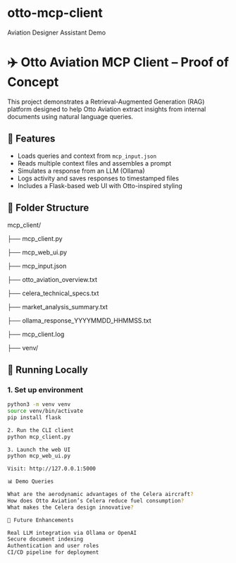 # otto-mcp-client
Aviation Designer Assistant Demo

# ✈️ Otto Aviation MCP Client – Proof of Concept

This project demonstrates a Retrieval-Augmented Generation (RAG) platform designed to help Otto Aviation extract insights from internal documents using natural language queries.

## 🚀 Features

- Loads queries and context from `mcp_input.json`
- Reads multiple context files and assembles a prompt
- Simulates a response from an LLM (Ollama)
- Logs activity and saves responses to timestamped files
- Includes a Flask-based web UI with Otto-inspired styling

## 🧱 Folder Structure
mcp_client/

├── mcp_client.py

├── mcp_web_ui.py

├── mcp_input.json

├── otto_aviation_overview.txt

├── celera_technical_specs.txt

├── market_analysis_summary.txt

├── ollama_response_YYYYMMDD_HHMMSS.txt

├── mcp_client.log

├── venv/


## 🧪 Running Locally

### 1. Set up environment
```bash
python3 -m venv venv
source venv/bin/activate
pip install flask

2. Run the CLI client
python mcp_client.py

3. Launch the web UI
python mcp_web_ui.py

Visit: http://127.0.0.1:5000

📊 Demo Queries

What are the aerodynamic advantages of the Celera aircraft?
How does Otto Aviation’s Celera reduce fuel consumption?
What makes the Celera design innovative?

🧠 Future Enhancements

Real LLM integration via Ollama or OpenAI
Secure document indexing
Authentication and user roles
CI/CD pipeline for deployment
